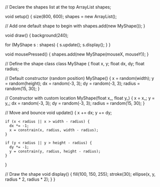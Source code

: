 // Declare the shapes list at the top
ArrayList<MyShape> shapes;

void setup() {
  size(800, 600);
  shapes = new ArrayList<MyShape>();
  
  // Add one default shape to begin with
  shapes.add(new MyShape());
}

void draw() {
  background(240);
  
  for (MyShape s : shapes) {
    s.update();
    s.display();
  }
}

void mousePressed() {
  shapes.add(new MyShape(mouseX, mouseY));
}

// Define the shape class
class MyShape {
  float x, y;
  float dx, dy;
  float radius;

  // Default constructor (random position)
  MyShape() {
    x = random(width);
    y = random(height);
    dx = random(-3, 3);
    dy = random(-3, 3);
    radius = random(15, 30);
  }

  // Constructor with custom location
  MyShape(float x_, float y_) {
    x = x_;
    y = y_;
    dx = random(-3, 3);
    dy = random(-3, 3);
    radius = random(15, 30);
  }

  // Move and bounce
  void update() {
    x += dx;
    y += dy;

    if (x < radius || x > width - radius) {
      dx *= -1;
      x = constrain(x, radius, width - radius);
    }

    if (y < radius || y > height - radius) {
      dy *= -1;
      y = constrain(y, radius, height - radius);
    }
  }

  // Draw the shape
  void display() {
    fill(100, 150, 255);
    stroke(30);
    ellipse(x, y, radius * 2, radius * 2);
  }
}
